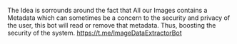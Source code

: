 The Idea is sorrounds around the fact that All our Images contains a Metadata which can sometimes be a concern to the security and privacy of the user, this bot will read or remove that metadata. Thus, boosting the security of the system.
https://t.me/ImageDataExtractorBot
